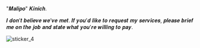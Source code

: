 "𝑴𝒂𝒍𝒊𝒑𝒐" 𝑲𝒊𝒏𝒊𝒄𝒉.

𝑰 𝒅𝒐𝒏'𝒕 𝒃𝒆𝒍𝒊𝒆𝒗𝒆 𝒘𝒆'𝒗𝒆 𝒎𝒆𝒕. 𝑰𝒇 𝒚𝒐𝒖'𝒅 𝒍𝒊𝒌𝒆 𝒕𝒐 𝒓𝒆𝒒𝒖𝒆𝒔𝒕 𝒎𝒚 𝒔𝒆𝒓𝒗𝒊𝒄𝒆𝒔, 𝒑𝒍𝒆𝒂𝒔𝒆 𝒃𝒓𝒊𝒆𝒇 𝒎𝒆 𝒐𝒏 𝒕𝒉𝒆 𝒋𝒐𝒃 𝒂𝒏𝒅 𝒔𝒕𝒂𝒕𝒆 𝒘𝒉𝒂𝒕 𝒚𝒐𝒖'𝒓𝒆 𝒘𝒊𝒍𝒍𝒊𝒏𝒈 𝒕𝒐 𝒑𝒂𝒚.

![sticker_4](https://static.wikia.nocookie.net/gensin-impact/images/5/54/Off_We_Go_to_the_Nation_of_Pyro%21_Kinich_1.png/revision/latest/scale-to-width-down/250?cb=20240822115518)
<!--
**Chimaera-Alebriius/Chimaera-Alebriius** is a ✨ _special_ ✨ repository because its `README.md` (this file) appears on your GitHub profile.

Here are some ideas to get you started:

- 🔭 I’m currently working on ...
- 🌱 I’m currently learning ...
- 👯 I’m looking to collaborate on ...
- 🤔 I’m looking for help with ...
- 💬 Ask me about ...
- 📫 How to reach me: ...
- 😄 Pronouns: ...
- ⚡ Fun fact: ...
-->
